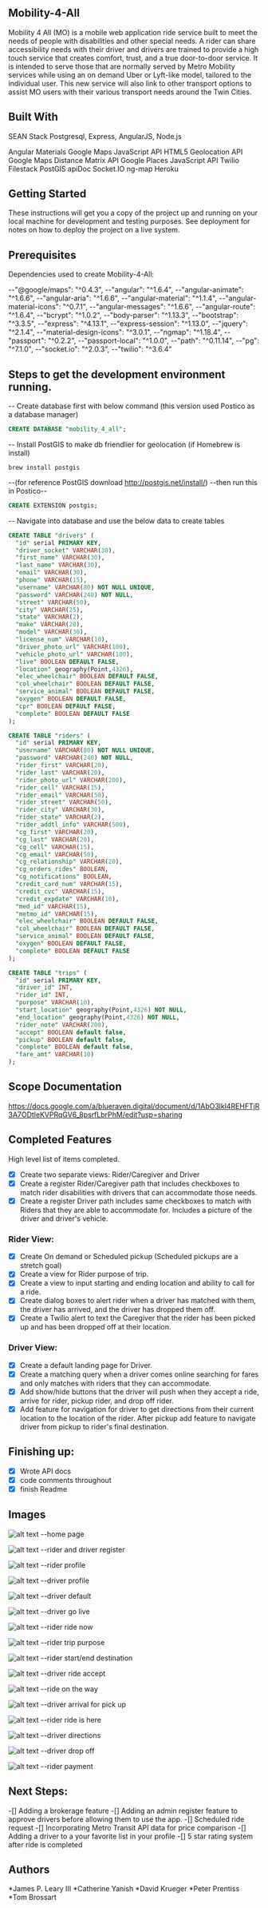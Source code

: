 ## Mobility-4-All

Mobility 4 All (MO) is a mobile web application ride service built to meet the needs of people with disabilities and other special needs. A rider can share accessibility needs with their driver and drivers are trained to provide a high touch service that creates comfort, trust, and a true door-to-door service. It is intended to serve those that are normally served by Metro Mobility services while using an on demand Uber or Lyft-like model, tailored to the individual user. This new service will also link to other transport options to assist MO users with their various transport needs around the Twin Cities.

## Built With

SEAN Stack Postgresql, Express, AngularJS, Node.js

Angular Materials
Google Maps JavaScript API
HTML5 Geolocation API
Google Maps Distance Matrix API
Google Places JavaScript API
Twilio
Filestack
PostGIS
apiDoc
Socket.IO
ng-map
Heroku

## Getting Started

These instructions will get you a copy of the project up and running on your local machine for development and testing purposes. See deployment for notes on how to deploy the project on a live system.

## Prerequisites

Dependencies used to create Mobility-4-All:

--"@google/maps": "^0.4.3",
--"angular": "^1.6.4",
--"angular-animate": "^1.6.6",
--"angular-aria": "^1.6.6",
--"angular-material": "^1.1.4",
--"angular-material-icons": "^0.7.1",
--"angular-messages": "^1.6.6",
--"angular-route": "^1.6.4",
--"bcrypt": "^1.0.2",
--"body-parser": "^1.13.3",
--"bootstrap": "^3.3.5",
--"express": "^4.13.1",
--"express-session": "^1.13.0",
--"jquery": "^2.1.4",
--"material-design-icons": "^3.0.1",
--"ngmap": "^1.18.4",
--"passport": "^0.2.2",
--"passport-local": "^1.0.0",
--"path": "^0.11.14",
--"pg": "^7.1.0",
--"socket.io": "^2.0.3",
--"twilio": "^3.6.4"

## Steps to get the development environment running.

-- Create database first with below command (this version used Postico as a database manager)

```SQL
CREATE DATABASE "mobility_4_all";
```

-- Install PostGIS to make db friendlier for geolocation (if Homebrew is install)

```git
brew install postgis
```

--(for reference PostGIS download http://postgis.net/install/)
--then run this in Postico--

```SQL
CREATE EXTENSION postgis;
```

-- Navigate into database and use the below data to create tables

```SQL
CREATE TABLE "drivers" (
  "id" serial PRIMARY KEY,
  "driver_socket" VARCHAR(30),
  "first_name" VARCHAR(30),
  "last_name" VARCHAR(30),
  "email" VARCHAR(30),
  "phone" VARCHAR(15),
  "username" VARCHAR(80) NOT NULL UNIQUE,
  "password" VARCHAR(240) NOT NULL,
  "street" VARCHAR(50),
  "city" VARCHAR(25),
  "state" VARCHAR(2),
  "make" VARCHAR(20),
  "model" VARCHAR(30),
  "license_num" VARCHAR(10),
  "driver_photo_url" VARCHAR(100),
  "vehicle_photo_url" VARCHAR(100),
  "live" BOOLEAN DEFAULT FALSE,
  "location" geography(Point,4326),
  "elec_wheelchair" BOOLEAN DEFAULT FALSE,
  "col_wheelchair" BOOLEAN DEFAULT FALSE,
  "service_animal" BOOLEAN DEFAULT FALSE,
  "oxygen" BOOLEAN DEFAULT FALSE,
  "cpr" BOOLEAN DEFAULT FALSE,
  "complete" BOOLEAN DEFAULT FALSE
);

CREATE TABLE "riders" (
  "id" serial PRIMARY KEY,
  "username" VARCHAR(80) NOT NULL UNIQUE,
  "password" VARCHAR(240) NOT NULL,
  "rider_first" VARCHAR(20),
  "rider_last" VARCHAR(20),
  "rider_photo_url" VARCHAR(200),
  "rider_cell" VARCHAR(15),
  "rider_email" VARCHAR(50),
  "rider_street" VARCHAR(50),
  "rider_city" VARCHAR(30),
  "rider_state" VARCHAR(2),
  "rider_addtl_info" VARCHAR(500),
  "cg_first" VARCHAR(20),
  "cg_last" VARCHAR(20),
  "cg_cell" VARCHAR(15),
  "cg_email" VARCHAR(50),
  "cg_relationship" VARCHAR(20),
  "cg_orders_rides" BOOLEAN,
  "cg_notifications" BOOLEAN,
  "credit_card_num" VARCHAR(15),
  "credit_cvc" VARCHAR(15),
  "credit_expdate" VARCHAR(10),
  "med_id" VARCHAR(15),
  "metmo_id" VARCHAR(15),
  "elec_wheelchair" BOOLEAN DEFAULT FALSE,
  "col_wheelchair" BOOLEAN DEFAULT FALSE,
  "service_animal" BOOLEAN DEFAULT FALSE,
  "oxygen" BOOLEAN DEFAULT FALSE,
  "complete" BOOLEAN DEFAULT FALSE
);

CREATE TABLE "trips" (
  "id" serial PRIMARY KEY,
  "driver_id" INT,
  "rider_id" INT,
  "purpose" VARCHAR(10),
  "start_location" geography(Point,4326) NOT NULL,
  "end_location" geography(Point,4326) NOT NULL,
  "rider_note" VARCHAR(200),
  "accept" BOOLEAN default false,
  "pickup" BOOLEAN default false,
  "complete" BOOLEAN default false,
  "fare_amt" VARCHAR(10)
);
```

## Scope Documentation

https://docs.google.com/a/blueraven.digital/document/d/1AbO3lkl4REHFTjR3A7ODtleKVPRqGV6_8psrfLbrPhM/edit?usp=sharing

## Completed Features

High level list of items completed.

-[x] Create two separate views: Rider/Caregiver and Driver
-[x] Create a register Rider/Caregiver path that includes checkboxes to match rider disabilities with drivers that can accommodate those needs.
-[x] Create a register Driver path includes same checkboxes to match with Riders that they are able to accommodate for. Includes a picture of the driver and driver's vehicle.

### Rider View:

-[x] Create On demand or Scheduled pickup (Scheduled pickups are a stretch goal)
-[x] Create a view for Rider purpose of trip.
-[x] Create a view to input starting and ending location and ability to call for a ride.
-[x] Create dialog boxes to alert rider when a driver has matched with them, the driver has arrived, and the driver has dropped them off.
-[x] Create a Twilio alert to text the Caregiver that the rider has been picked up and has been dropped off at their location.

### Driver View:

-[x] Create a default landing page for Driver.
-[x] Create a matching query when a driver comes online searching for fares and only matches with riders that they can accommodate.
-[x] Add show/hide buttons that the driver will push when they accept a ride, arrive for rider, pickup rider, and drop off rider.
-[x] Add feature for navigation for driver to get directions from their current location to the location of the rider.  After pickup add feature to navigate driver from pickup to rider's final destination.

## Finishing up:

-[x] Wrote API docs
-[x] code comments throughout
-[x] finish Readme

## Images

![alt text](/server/public/images/home.png)
--home page

![alt text](/server/public/images/rider_signup.png)
--rider and driver register

![alt text](/server/public/images/rider_profile.png)
--rider profile

![alt text](/server/public/images/driver_profile.png)
--driver profile

![alt text](/server/public/images/driver_default_view.png)
--driver default

![alt text](/server/public/images/driver_go_live.png)
--driver go live

![alt text](/server/public/images/ride_now.png)
--rider ride now

![alt text](/server/public/images/rider_trip_purpose.png)
--rider trip purpose

![alt text](/server/public/images/rider_start-end_location.png)
--rider start/end destination

![alt text](/server/public/images/driver_ride_request.png)
--driver ride accept

![alt text](/server/public/images/ride_on_the_way.png)
--ride on the way

![alt text](/server/public/images/driver_arrival.png)
--driver arrival for pick up

![alt text](/server/public/images/rider_ride_is_here.png)
--rider ride is here

![alt text](/server/public/images/driver_directions.png)
--driver directions

![alt text](/server/public/images/driver_dropoff.png)
--driver drop off

![alt text](/server/public/images/rider_payment.png)
--rider payment


## Next Steps:

-[] Adding a brokerage feature
-[] Adding an admin register feature to approve drivers before allowing them to use the app.
-[] Scheduled ride request
-[] Incorporating Metro Transit API data for price comparison
-[] Adding a driver to a your favorite list in your profile
-[] 5 star rating system after ride is completed




## Authors

*James P. Leary III
*Catherine Yanish
*David Krueger
*Peter Prentiss
*Tom Brossart
